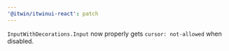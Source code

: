 ```yaml
---
'@itwin/itwinui-react': patch
---
```


`InputWithDecorations.Input` now properly gets `cursor: not-allowed` when disabled.
